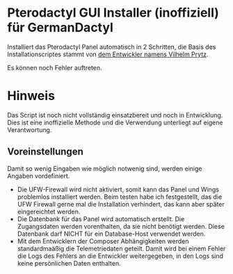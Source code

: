 # Pterodactyl GUI Installer (inoffiziell) für GermanDactyl
Installiert das Pterodactyl Panel automatisch in 2 Schritten, die Basis des Installationscriptes stammt von [dem Entwickler namens Vilhelm Prytz](https://github.com/vilhelmprytz).

Es können noch Fehler auftreten.


# Hinweis
Das Script ist noch nicht vollständig einsatzbereit und noch in Entwicklung. Dies ist eine inoffizielle Methode und die Verwendung unterliegt auf eigene Verantwortung.


## Voreinstellungen
Damit so wenig Eingaben wie möglich notwenig sind, werden einige Angaben vordefiniert. 
- Die UFW-Firewall wird nicht aktiviert, somit kann das Panel und Wings problemlos installiert werden. Beim testen habe ich festgestellt, das die UFW Firewall gerne mal die Installation verhindert, das kann aber später eingereichtet werden.
- Die Datenbank für das Panel wird automatisch erstellt. Die Zugangsdaten werden vorenthalten, da sie nicht benötigt werden. Diese Datenbank darf NICHT für ein Database-Host verwendet werden.
- Mit dem Entwicklern der Composer Abhängigkeiten werden standardmaäßig die Telemetriedaten geteilt. Damit wird bei einem Fehler die Logs des Fehlers an die Entwickler weitergegeben, in den Logs sind keine persönlichen Daten enthalten.
